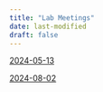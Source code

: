 ```yaml
---
title: "Lab Meetings"
date: last-modified
draft: false
---
```


[2024-05-13](labmtg/2024-05-13.html)

[2024-08-02](labmtg/lab-mtg-2024-08-02.html)
